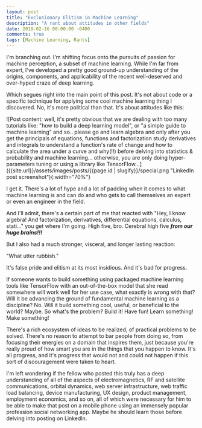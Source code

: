```yaml
---
layout: post
title: "Exclusionary Elitism in Machine Learning"
description: "A rant about attitudes in other fields"
date: 2019-02-16 00:00:00 -0400
comments: true
tags: [Machine Learning, Rants]
---
```


I'm branching out. I'm shifting focus onto the pursuits of passion for machine perception, a subset of machine learning. While I'm far from expert, I've developed a pretty good ground-up understanding of the origins, components, and applicability of the recent well-deserved and over-hyped craze of deep learning.

Which segues right into the main point of this post. It's not about code or a specific technique for applying some cool machine learning thing I discovered. No, it's more political than that. It's about attitudes like this:

![Post content: well, it's pretty obvious that we are dealing with too many tutorials like: "how to build a deep learning model", or "a simple guide to machine learning" and so.. please go and learn algebra and only after you get the principals of  equations, functions and factorization study derivatives and integrals to understand a function's rate of change and how to calculate the area under a curve and why(!!) before delving into statistics & probability and machine learning... otherwise, you are only doing hyper-parameters tuning or using a library like TensorFlow...]({{site.url}}/assets/images/posts/{{page.id | slugify}}/special.png "LinkedIn post screenshot"){:width="70%"}

I get it. There's a lot of hype and a lot of padding when it comes to what machine learning is and can do and who gets to call themselves an expert or even an engineer in the field.

And I'll admit, there's a certain part of me that reacted with "Hey, I know algebra! And factorization, derivatives, differential equations, calculus, stati..." you get where I'm going. High five, bro. Cerebral high five ***from our huge brains!!!***

But I also had a much stronger, visceral, and longer lasting reaction:

"What utter rubbish."

It's false pride and elitism at its most insidious. And it's bad for progress.

If someone wants to build something using packaged machine learning tools like TensorFlow with an out-of-the-box model that she read somewhere will work well for her use case, what exactly is wrong with that? Will it be advancing the ground of fundamental machine learning as a discipline? No. Will it build something cool, useful, or beneficial to the world? Maybe. So what's the problem? Build it! Have fun! Learn something! Make something!

There's a rich ecosystem of ideas to be realized, of practical problems to be solved. There's no reason to attempt to bar people from doing so, from focusing their energies on a domain that inspires them, just because you're really proud of how smart you are in the things that you happen to know. It's all progress, and it's progress that would not and could not happen if this sort of discouragement were taken to heart.

I'm left wondering if the fellow who posted this truly has a deep understanding of all of the aspects of electromagnetics, RF and satellite communications, orbital dynamics, web server infrastructure, web traffic load balancing, device manufacturing, UX design, product management, employment economics, and so on, all of which were necessary for him to be able to make that post on a mobile phone using an immensely popular profession social networking app. Maybe he should learn those before delving into posting on LinkedIn.
